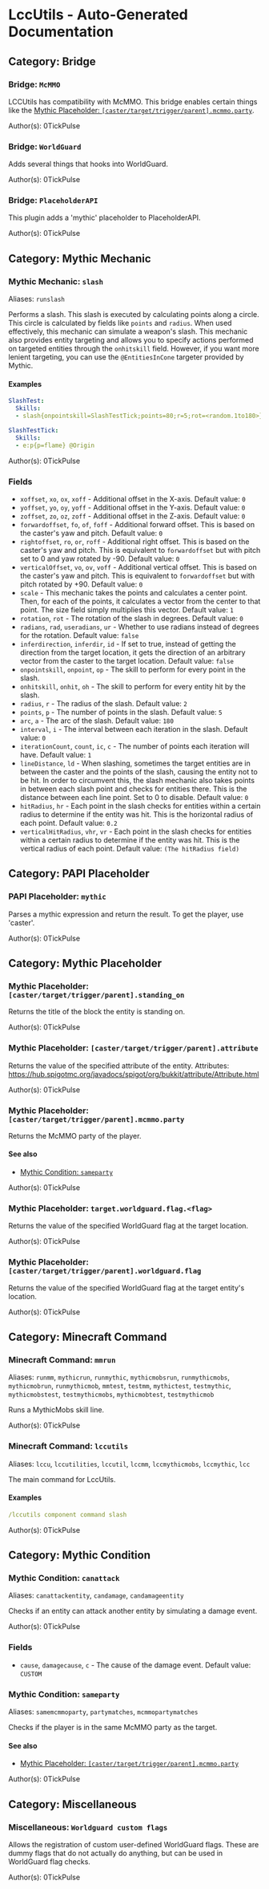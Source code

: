 # LccUtils - Auto-Generated Documentation

## Category: Bridge

### Bridge: `McMMO`

LCCUtils has compatibility with McMMO. This bridge enables certain things like the [Mythic Placeholder: `[caster/target/trigger/parent].mcmmo.party`](#mythic-placeholder-castertargettriggerparentmcmmoparty).

Author(s): 0TickPulse

### Bridge: `WorldGuard`

Adds several things that hooks into WorldGuard.

Author(s): 0TickPulse

### Bridge: `PlaceholderAPI`

This plugin adds a 'mythic' placeholder to PlaceholderAPI.

Author(s): 0TickPulse

## Category: Mythic Mechanic

### Mythic Mechanic: `slash`

Aliases: `runslash`

Performs a slash. This slash is executed by calculating points along a circle.
This circle is calculated by fields like `points` and `radius`.
When used effectively, this mechanic can simulate a weapon's slash.
This mechanic also provides entity targeting and allows you to specify actions performed on targeted entities through the `onhitskill` field.
However, if you want more lenient targeting, you can use the `@EntitiesInCone` targeter provided by Mythic.

#### Examples

```yaml
SlashTest:
  Skills:
  - slash{onpointskill=SlashTestTick;points=80;r=5;rot=<random.1to180>} @forward{f=0;uel=true}

SlashTestTick:
  Skills:
  - e:p{p=flame} @Origin
```

Author(s): 0TickPulse

### Fields

* `xoffset`, `xo`, `ox`, `xoff` - Additional offset in the X-axis.
  Default value: `0`
* `yoffset`, `yo`, `oy`, `yoff` - Additional offset in the Y-axis.
  Default value: `0`
* `zoffset`, `zo`, `oz`, `zoff` - Additional offset in the Z-axis.
  Default value: `0`
* `forwardoffset`, `fo`, `of`, `foff` - Additional forward offset. This is based on the caster's yaw and pitch.
  Default value: `0`
* `rightoffset`, `ro`, `or`, `roff` - Additional right offset. This is based on the caster's yaw and pitch. This is equivalent to `forwardoffset` but with pitch set to 0 and yaw rotated by -90.
  Default value: `0`
* `verticalOffset`, `vo`, `ov`, `voff` - Additional vertical offset. This is based on the caster's yaw and pitch. This is equivalent to `forwardoffset` but with pitch rotated by +90.
  Default value: `0`
* `scale` - This mechanic takes the points and calculates a center point. Then, for each of the points, it calculates a vector from the center to that point. The size field simply multiplies this vector.
  Default value: `1`
* `rotation`, `rot` - The rotation of the slash in degrees.
  Default value: `0`
* `radians`, `rad`, `useradians`, `ur` - Whether to use radians instead of degrees for the rotation.
  Default value: `false`
* `inferdirection`, `inferdir`, `id` - If set to true, instead of getting the direction from the target location, it gets the direction of an arbitrary vector from the caster to the target location.
  Default value: `false`
* `onpointskill`, `onpoint`, `op` - The skill to perform for every point in the slash.
* `onhitskill`, `onhit`, `oh` - The skill to perform for every entity hit by the slash.
* `radius`, `r` - The radius of the slash.
  Default value: `2`
* `points`, `p` - The number of points in the slash.
  Default value: `5`
* `arc`, `a` - The arc of the slash.
  Default value: `180`
* `interval`, `i` - The interval between each iteration in the slash.
  Default value: `0`
* `iterationCount`, `count`, `ic`, `c` - The number of points each iteration will have.
  Default value: `1`
* `lineDistance`, `ld` - When slashing, sometimes the target entities are in between the caster and the points of the slash, causing the entity not to be hit. In order to circumvent this, the slash mechanic also takes points in between each slash point and checks for entities there. This is the distance between each line point. Set to 0 to disable.
  Default value: `0`
* `hitRadius`, `hr` - Each point in the slash checks for entities within a certain radius to determine if the entity was hit. This is the horizontal radius of each point.
  Default value: `0.2`
* `verticalHitRadius`, `vhr`, `vr` - Each point in the slash checks for entities within a certain radius to determine if the entity was hit. This is the vertical radius of each point.
  Default value: `(The hitRadius field)`

## Category: PAPI Placeholder

### PAPI Placeholder: `mythic`

Parses a mythic expression and return the result. To get the player, use 'caster'.

Author(s): 0TickPulse

## Category: Mythic Placeholder

### Mythic Placeholder: `[caster/target/trigger/parent].standing_on`

Returns the title of the block the entity is standing on.

Author(s): 0TickPulse

### Mythic Placeholder: `[caster/target/trigger/parent].attribute`

Returns the value of the specified attribute of the entity. Attributes: https://hub.spigotmc.org/javadocs/spigot/org/bukkit/attribute/Attribute.html

Author(s): 0TickPulse

### Mythic Placeholder: `[caster/target/trigger/parent].mcmmo.party`

Returns the McMMO party of the player.

#### See also

* [Mythic Condition: `sameparty`](#mythic-condition-sameparty)

Author(s): 0TickPulse

### Mythic Placeholder: `target.worldguard.flag.<flag>`

Returns the value of the specified WorldGuard flag at the target location.

Author(s): 0TickPulse

### Mythic Placeholder: `[caster/target/trigger/parent].worldguard.flag`

Returns the value of the specified WorldGuard flag at the target entity's location.

Author(s): 0TickPulse

## Category: Minecraft Command

### Minecraft Command: `mmrun`

Aliases: `runmm`, `mythicrun`, `runmythic`, `mythicmobsrun`, `runmythicmobs`, `mythicmobrun`, `runmythicmob`, `mmtest`, `testmm`, `mythictest`, `testmythic`, `mythicmobstest`, `testmythicmobs`, `mythicmobtest`, `testmythicmob`

Runs a MythicMobs skill line.

Author(s): 0TickPulse

### Minecraft Command: `lccutils`

Aliases: `lccu`, `lccutilities`, `lccutil`, `lccmm`, `lccmythicmobs`, `lccmythic`, `lcc`

The main command for LccUtils.

#### Examples

```yaml
/lccutils component command slash
```

Author(s): 0TickPulse

## Category: Mythic Condition

### Mythic Condition: `canattack`

Aliases: `canattackentity`, `candamage`, `candamageentity`

Checks if an entity can attack another entity by simulating a damage event.

Author(s): 0TickPulse

### Fields

* `cause`, `damagecause`, `c` - The cause of the damage event.
  Default value: `CUSTOM`

### Mythic Condition: `sameparty`

Aliases: `samemcmmoparty`, `partymatches`, `mcmmopartymatches`

Checks if the player is in the same McMMO party as the target.

#### See also

* [Mythic Placeholder: `[caster/target/trigger/parent].mcmmo.party`](#mythic-placeholder-castertargettriggerparentmcmmoparty)

Author(s): 0TickPulse

## Category: Miscellaneous

### Miscellaneous: `Worldguard custom flags`

Allows the registration of custom user-defined WorldGuard flags. These are dummy flags that do not actually do anything, but can be used in WorldGuard flag checks.

Author(s): 0TickPulse

